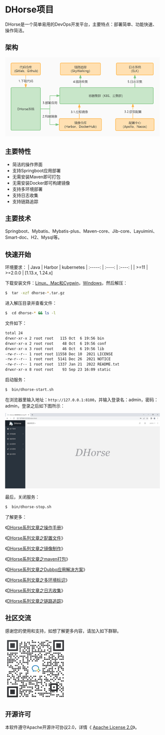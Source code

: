 # DHorse项目
DHorse是一个简单易用的DevOps开发平台，主要特点：部署简单、功能快速、操作简洁。

## 架构
 ![Image text](./static/images/architecture.jpg)

## 主要特性
* 简洁的操作界面
* 支持Springboot应用部署
* 无需安装Maven即可打包
* 无需安装Docker即可构建镜像
* 支持多环境部署
* 支持日志收集
* 支持链路追踪

## 主要技术
Springboot、Mybatis、Mybatis-plus、Maven-core、Jib-core、Layuimini、Smart-doc、H2、Mysql等。

## 快速开始
环境要求：
| Java | Harbor | kubernetes
| :-----: | :----: | :----: |
| >=11 | >=2.0.0 | [1.13.x, 1.24.x]

下载安装文件：[Linux、Mac和Cygwin](https://github.com/tiandizhiguai/dhorse/releases/download/release-0.10.1-beta/dhorse-0.10.1-beta-x64_bin-unix.tar.gz)，[Windows](https://github.com/tiandizhiguai/dhorse/releases/download/release-0.10.1-beta/dhorse-0.10.1-beta-x64_bin-windows.zip)，然后解压：

```bash
$  tar -xzf dhorse-*.tar.gz
```

进入解压目录并查看文件：

```bash
$  cd dhorse-* && ls -l
```

文件如下：

```bash
total 24
drwxr-xr-x 2 root root   115 Oct  6 19:56 bin
drwxr-xr-x 2 root root    48 Oct  6 19:56 conf
drwxr-xr-x 3 root root    46 Oct  6 19:56 lib
-rw-r--r-- 1 root root 11558 Dec 10  2021 LICENSE
-rw-r--r-- 1 root root  5141 Dec 26  2021 NOTICE
-rw-r--r-- 1 root root  1337 Jan 21  2022 README.txt
drwxr-xr-x 8 root root    93 Sep 23 16:09 static
```

启动服务：

```bash
$  bin/dhorse-start.sh
```

在浏览器里输入地址：`http://127.0.0.1:8100`，并输入登录名：admin，密码：admin，登录之后如下图所示：

 ![Image text](./static/images/home.jpg)

最后，关闭服务：

```bash
$  bin/dhorse-stop.sh
```

了解更多：

《[DHorse系列文章之操作手册](https://github.com/tiandizhiguai/dhorse-doc/blob/main/guide/%E6%93%8D%E4%BD%9C%E6%89%8B%E5%86%8C.md)》

《[DHorse系列文章之配置文件](https://github.com/tiandizhiguai/dhorse-doc/blob/main/guide/%E9%85%8D%E7%BD%AE%E6%96%87%E4%BB%B6.md)》

《[DHorse系列文章之镜像制作](https://github.com/tiandizhiguai/dhorse-doc/blob/main/guide/%E9%95%9C%E5%83%8F%E5%88%B6%E4%BD%9C.md)》

《[DHorse系列文章之maven打包](https://github.com/tiandizhiguai/dhorse-doc/blob/main/guide/maven%E6%89%93%E5%8C%85.md)》

《[DHorse系列文章之Dubbo应用解决方案](https://github.com/tiandizhiguai/dhorse-doc/blob/main/guide/Dubbo%E5%BA%94%E7%94%A8%E8%A7%A3%E5%86%B3%E6%96%B9%E6%A1%88.md)》

《[DHorse系列文章之多环境标识](https://github.com/tiandizhiguai/dhorse-doc/blob/main/guide/%E5%A4%9A%E7%8E%AF%E5%A2%83%E6%A0%87%E8%AF%86.md)》

《[DHorse系列文章之日志收集](https://github.com/tiandizhiguai/dhorse-doc/blob/main/guide/%E6%97%A5%E5%BF%97%E6%94%B6%E9%9B%86.md)》

《[DHorse系列文章之链路追踪](https://github.com/tiandizhiguai/dhorse-doc/blob/main/guide/%E9%93%BE%E8%B7%AF%E8%BF%BD%E8%B8%AA.md)》

## 社区交流

感谢您的使用和支持，如想了解更多内容，请加入如下群聊。

 ![Image text](./static/images/weixin.jpg)

## 开源许可

本软件遵守Apache开源许可协议2.0，详情《 [Apache License 2.0](http://www.apache.org/licenses/LICENSE-2.0)》。
